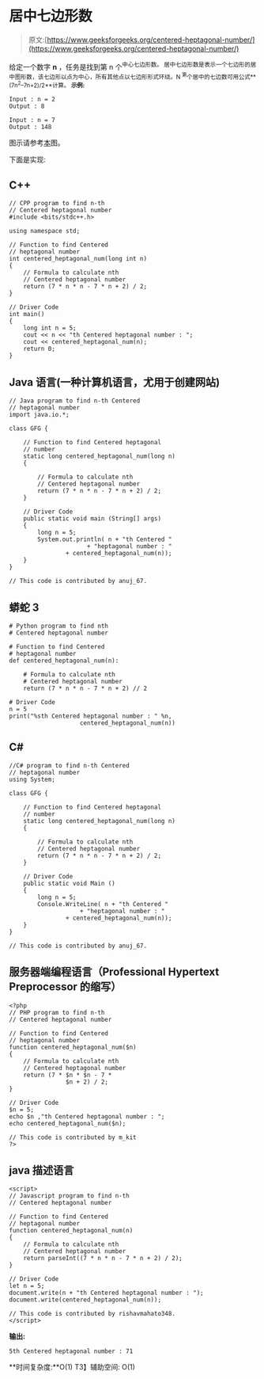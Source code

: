 # 居中七边形数

> 原文:[https://www.geeksforgeeks.org/centered-heptagonal-number/](https://www.geeksforgeeks.org/centered-heptagonal-number/)

给定一个数字 **n** ，任务是找到第 n 个<sup>中心七边形数。
居中七边形数是表示一个七边形的居中图形数，该七边形以点为中心，所有其他点以七边形形式环绕。N <sup>第</sup>个居中的七边数可用公式**(7n<sup>2</sup>–7n+2)/2**计算。
**示例:**</sup>

```
Input : n = 2
Output : 8

Input : n = 7
Output : 148
```

图示请参考[本](https://en.wikipedia.org/wiki/Centered_heptagonal_number#/media/File:Centered_heptagonal_number.svg)图。

下面是实现:

## C++

```
// CPP program to find n-th
// Centered heptagonal number
#include <bits/stdc++.h>

using namespace std;

// Function to find Centered
// heptagonal number
int centered_heptagonal_num(long int n)
{
    // Formula to calculate nth
    // Centered heptagonal number
    return (7 * n * n - 7 * n + 2) / 2;
}

// Driver Code
int main()
{
    long int n = 5;
    cout << n << "th Centered heptagonal number : ";
    cout << centered_heptagonal_num(n);
    return 0;
}
```

## Java 语言(一种计算机语言，尤用于创建网站)

```
// Java program to find n-th Centered
// heptagonal number
import java.io.*;

class GFG {

    // Function to find Centered heptagonal
    // number
    static long centered_heptagonal_num(long n)
    {

        // Formula to calculate nth
        // Centered heptagonal number
        return (7 * n * n - 7 * n + 2) / 2;
    }

    // Driver Code
    public static void main (String[] args)
    {
        long n = 5;
        System.out.println( n + "th Centered "
                      + "heptagonal number : "
                + centered_heptagonal_num(n));
    }
}

// This code is contributed by anuj_67.
```

## 蟒蛇 3

```
# Python program to find nth
# Centered heptagonal number

# Function to find Centered
# heptagonal number
def centered_heptagonal_num(n):

    # Formula to calculate nth
    # Centered heptagonal number
    return (7 * n * n - 7 * n + 2) // 2

# Driver Code
n = 5
print("%sth Centered heptagonal number : " %n,
                    centered_heptagonal_num(n))
```

## C#

```
//C# program to find n-th Centered
// heptagonal number
using System;

class GFG {

    // Function to find Centered heptagonal
    // number
    static long centered_heptagonal_num(long n)
    {

        // Formula to calculate nth
        // Centered heptagonal number
        return (7 * n * n - 7 * n + 2) / 2;
    }

    // Driver Code
    public static void Main ()
    {
        long n = 5;
        Console.WriteLine( n + "th Centered "
                    + "heptagonal number : "
                + centered_heptagonal_num(n));
    }
}

// This code is contributed by anuj_67.
```

## 服务器端编程语言（Professional Hypertext Preprocessor 的缩写）

```
<?php
// PHP program to find n-th
// Centered heptagonal number

// Function to find Centered
// heptagonal number
function centered_heptagonal_num($n)
{
    // Formula to calculate nth
    // Centered heptagonal number
    return (7 * $n * $n - 7 *
                $n + 2) / 2;
}

// Driver Code
$n = 5;
echo $n ,"th Centered heptagonal number : ";
echo centered_heptagonal_num($n);

// This code is contributed by m_kit
?>
```

## java 描述语言

```
<script>
// Javascript program to find n-th
// Centered heptagonal number

// Function to find Centered
// heptagonal number
function centered_heptagonal_num(n)
{
    // Formula to calculate nth
    // Centered heptagonal number
    return parseInt((7 * n * n - 7 * n + 2) / 2);
}

// Driver Code
let n = 5;
document.write(n + "th Centered heptagonal number : ");
document.write(centered_heptagonal_num(n));

// This code is contributed by rishavmahato348.
</script>
```

**输出:**

```
5th Centered heptagonal number : 71
```

**时间复杂度:**O(1)
T3】辅助空间: O(1)
